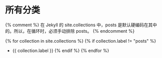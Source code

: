 ---
---

# 所有分类

{% comment %}
在 Jekyll 的 site.collections 中，posts 是默认硬编码在其中的。所以，在循环时，必须手动排除 posts。
{% endcomment %}

{% for collection in site.collections %}
    {% if collection.label != "posts" %}
- {{ collection.label }}
    {% endif %}
{% endfor %}
